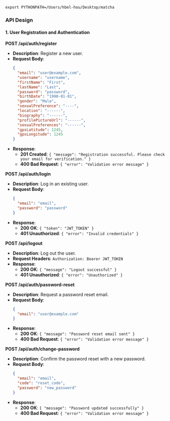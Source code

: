 `export PYTHONPATH=/Users/hbel-hou/Desktop/matcha`

### API Design

#### 1. **User Registration and Authentication**

**POST /api/auth/register**

- **Description**: Register a new user.
- **Request Body**:
  ```json
  {
    "email": "user@example.com",
    "username": "username",
    "firstName": "First",
    "lastName": "Last",
    "password": "password",
    "birthDate": "1990-01-01",
    "gender": "Male",
    "sexualPreference": "----",
    "location": "------",
    "biography": "------",
    "profilePictureUrl": "------",
    "sexualPreferences": "------",
    "gpsLatitude": 1245,
    "gpsLongitude": 1245
  }
  ```
- **Response**:
  - **201 Created**: `{ "message": "Registration successful. Please check your email for verification." }`
  - **400 Bad Request**: `{ "error": "Validation error message" }`

**POST /api/auth/login**

- **Description**: Log in an existing user.
- **Request Body**:
  ```json
  {
    "email": "email",
    "password": "password"
  }
  ```
- **Response**:
  - **200 OK**: `{ "token": "JWT_TOKEN" }`
  - **401 Unauthorized**: `{ "error": "Invalid credentials" }`

**POST /api/logout**

- **Description**: Log out the user.
- **Request Headers**: `Authorization: Bearer JWT_TOKEN`
- **Response**:
  - **200 OK**: `{ "message": "Logout successful" }`
  - **401 Unauthorized**: `{ "error": "Unauthorized" }`

**POST /api/auth/password-reset**

- **Description**: Request a password reset email.
- **Request Body**:
  ```json
  {
    "email": "user@example.com"
  }
  ```
- **Response**:
  - **200 OK**: `{ "message": "Password reset email sent" }`
  - **400 Bad Request**: `{ "error": "Validation error message" }`

**POST /api/auth/change-password**

- **Description**: Confirm the password reset with a new password.
- **Request Body**:
  ```json
  {
    "email": "email",
    "code": "reset_code",
    "password": "new_password"
  }
  ```
- **Response**:
  - **200 OK**: `{ "message": "Password updated successfully" }`
  - **400 Bad Request**: `{ "error": "Validation error message" }`
